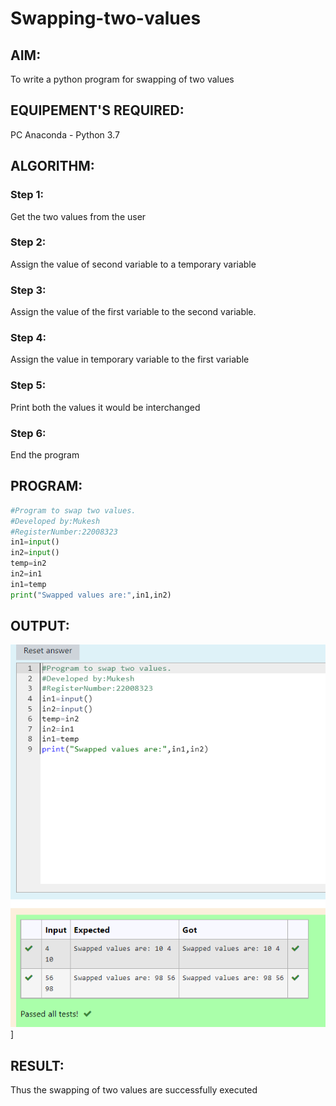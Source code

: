 # Swapping-two-values
## AIM:
To write a python program for swapping of two values
## EQUIPEMENT'S REQUIRED: 
PC
Anaconda - Python 3.7
## ALGORITHM: 
### Step 1:
Get the two values from the user
### Step 2: 
Assign the value of second variable to a temporary variable 
### Step 3: 
Assign the value of the first variable to the second variable.
### Step 4:  
Assign the value in temporary variable to the first variable
### Step 5: 
Print both the values it would be interchanged
### Step 6: 
End the program
## PROGRAM:
``` python
#Program to swap two values.
#Developed by:Mukesh
#RegisterNumber:22008323
in1=input()
in2=input()
temp=in2
in2=in1
in1=temp
print("Swapped values are:",in1,in2)
```
## OUTPUT:
![model](/swapping.png)]



## RESULT:
Thus the swapping of two values are successfully executed



